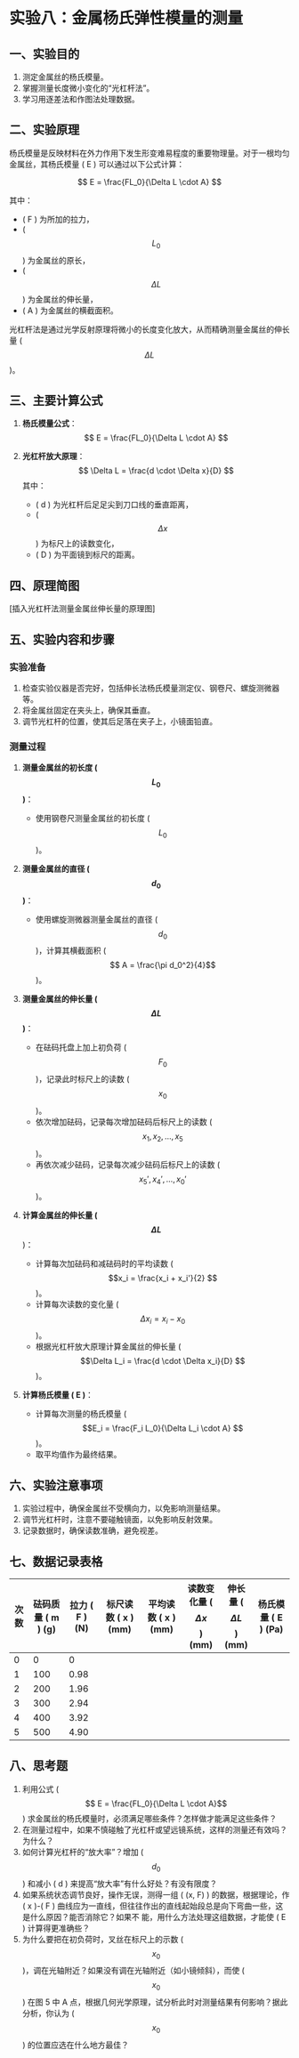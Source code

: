 # 实验八：金属杨氏弹性模量的测量

## 一、实验目的

1. 测定金属丝的杨氏模量。
2. 掌握测量长度微小变化的“光杠杆法”。
3. 学习用逐差法和作图法处理数据。

## 二、实验原理

杨氏模量是反映材料在外力作用下发生形变难易程度的重要物理量。对于一根均匀金属丝，其杨氏模量 \( E \) 可以通过以下公式计算：

$$
E = \frac{FL_0}{\Delta L \cdot A}
$$

其中：
- \( F \) 为所加的拉力，
- \( $$L_0$$ \) 为金属丝的原长，
- \( $$\Delta L$$ \) 为金属丝的伸长量，
- \( A \) 为金属丝的横截面积。

光杠杆法是通过光学反射原理将微小的长度变化放大，从而精确测量金属丝的伸长量 \( $$\Delta L$$ \)。

## 三、主要计算公式

1. **杨氏模量公式**：
   $$
   E = \frac{FL_0}{\Delta L \cdot A}
   $$

2. **光杠杆放大原理**：
   $$
   \Delta L = \frac{d \cdot \Delta x}{D}
   $$
   其中：
   - \( d \) 为光杠杆后足足尖到刀口线的垂直距离，
   - \($$ \Delta x$$ \) 为标尺上的读数变化，
   - \( D \) 为平面镜到标尺的距离。

## 四、原理简图

[插入光杠杆法测量金属丝伸长量的原理图]

## 五、实验内容和步骤

### 实验准备

1. 检查实验仪器是否完好，包括伸长法杨氏模量测定仪、钢卷尺、螺旋测微器等。
2. 将金属丝固定在夹头上，确保其垂直。
3. 调节光杠杆的位置，使其后足落在夹子上，小镜面铅直。

### 测量过程

1. **测量金属丝的初长度 \( $$L_0$$ \)**：
   - 使用钢卷尺测量金属丝的初长度 \($$ L_0$$ \)。

2. **测量金属丝的直径 \( $$d_0 $$\)**：
   - 使用螺旋测微器测量金属丝的直径 \($$ d_0$$ \)，计算其横截面积 \($$ A = \frac{\pi d_0^2}{4}$$ \)。

3. **测量金属丝的伸长量 \( $$\Delta L$$\)**：
   - 在砝码托盘上加上初负荷 \( $$F_0 $$\)，记录此时标尺上的读数 \( $$x_0$$ \)。
   - 依次增加砝码，记录每次增加砝码后标尺上的读数 \( $$x_1, x_2, \ldots, x_5$$ \)。
   - 再依次减少砝码，记录每次减少砝码后标尺上的读数 \( $$x_5', x_4', \ldots, x_0'$$ \)。

4. **计算金属丝的伸长量 \( $$\Delta L $$**)：
   - 计算每次加砝码和减砝码时的平均读数 \( $$x_i = \frac{x_i + x_i'}{2} $$\)。
   - 计算每次读数的变化量 \( $$\Delta x_i = x_i - x_0$$ \)。
   - 根据光杠杆放大原理计算金属丝的伸长量 \( $$\Delta L_i = \frac{d \cdot \Delta x_i}{D} $$\)。

5. **计算杨氏模量 \( E \)**：
   - 计算每次测量的杨氏模量 \( $$E_i = \frac{F_i L_0}{\Delta L_i \cdot A} $$\)。
   - 取平均值作为最终结果。

## 六、实验注意事项

1. 实验过程中，确保金属丝不受横向力，以免影响测量结果。
2. 调节光杠杆时，注意不要碰触镜面，以免影响反射效果。
3. 记录数据时，确保读数准确，避免视差。

## 七、数据记录表格

| 次数 | 砝码质量 \( m \) (g) | 拉力 \( F \) (N) | 标尺读数 \( x \) (mm) | 平均读数 \( x \) (mm) | 读数变化量 \($$\Delta x$$ \) (mm) | 伸长量 \($$\Delta L$$ \) (mm) | 杨氏模量 \( E \) (Pa) |
| ---- | -------------------- | ---------------- | --------------------- | --------------------- | --------------------------------- | ----------------------------- | --------------------- |
| 0    | 0                    | 0                |                       |                       |                                   |                               |                       |
| 1    | 100                  | 0.98             |                       |                       |                                   |                               |                       |
| 2    | 200                  | 1.96             |                       |                       |                                   |                               |                       |
| 3    | 300                  | 2.94             |                       |                       |                                   |                               |                       |
| 4    | 400                  | 3.92             |                       |                       |                                   |                               |                       |
| 5    | 500                  | 4.90             |                       |                       |                                   |                               |                       |

## 八、思考题

1. 利用公式 \($$ E = \frac{FL_0}{\Delta L \cdot A}$$\) 求金属丝的杨氏模量时，必须满足哪些条件？怎样做才能满足这些条件？
2. 在测量过程中，如果不慎碰触了光杠杆或望远镜系统，这样的测量还有效吗？为什么？
3. 如何计算光杠杆的“放大率”？增加 \($$d_0 $$\) 和减小 \( d \) 来提高“放大率”有什么好处？有没有限度？
4. 如果系统状态调节良好，操作无误，测得一组 \( (x, F) \) 的数据，根据理论，作 \( x \)-\( F \) 曲线应为一直线，但往往作出的直线起始段总是向下弯曲一些，这是什么原因？能否消除它？如果不 能，用什么方法处理这组数据，才能使 \( E \) 计算得更准确些？
5. 为什么要把在初负荷时，叉丝在标尺上的示数 \($$ x_0 $$\)，调在光轴附近？如果没有调在光轴附近（如小镜倾斜），而使 \($$ x_0 $$\) 在图 5 中 A 点，根据几何光学原理，试分析此时对测量结果有何影响？据此分析，你认为 \($$ x_0$$ \) 的位置应选在什么地方最佳？